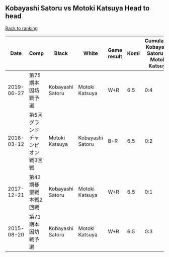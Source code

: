 ## Kobayashi Satoru vs Motoki Katsuya Head to head

[Back to ranking](../../index.md)




| **Date** | **Comp** | **Black** | **White** | **Game result** | **Komi** | **Cumulative Kobayashi Satoru vs Motoki Katsuya** | **Kobayashi Satoru streak** | **Motoki Katsuya streak** | 
| --- | --- | --- | --- | --- | --- | --- | --- | --- |
| 2019-06-27 | 第75期本因坊戦予選 | Kobayashi Satoru | Motoki Katsuya | W+R | 6.5 | 0:4 | 0 | 4 | 
| 2018-03-12 | 第5回グランドチャンピオン戦3回戦 | Motoki Katsuya | Kobayashi Satoru | B+R | 6.5 | 0:2 | 0 | 2 | 
| 2017-12-21 | 第43期碁聖戦本戦2回戦 | Kobayashi Satoru | Motoki Katsuya | W+R | 6.5 | 0:1 | 0 | 1 | 
| 2015-08-20 | 第71期本因坊戦予選 | Kobayashi Satoru | Motoki Katsuya | W+R | 6.5 | 0:3 | 0 | 3 |





